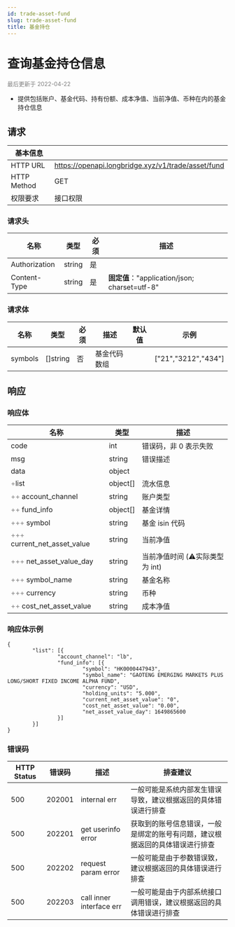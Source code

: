 ```yaml
---
id: trade-asset-fund
slug: trade-asset-fund
title: 基金持仓
---
```


#  查询基金持仓信息


<font color='gray' size='2'>最后更新于 2022-04-22</font>

- 提供包括账户、基金代码、持有份额、成本净值、当前净值、币种在内的基金持仓信息

## 请求

| 基本信息        |                                              |
|-------------|----------------------------------------------|
| HTTP URL    | https://openapi.longbridge.xyz/v1/trade/asset/fund |
| HTTP Method | GET                                         |
| 权限要求        | 接口权限                                         |

### 请求头

| 名称            | 类型     | 必须  | 描述                                        |
|---------------|--------|-----|-------------------------------------------|
| Authorization | string | 是   |                                           |
| Content-Type  | string | 是   | **固定值**："application/json; charset=utf-8" |

### 请求体

| 名称              | 类型     | 必须  | 描述                                                   | 默认值 | 示例      |
|-----------------|--------|-----|------------------------------------------------------|-----|---------|
| symbols          | []string | 否   | 基金代码数组                                                |     | ["21","3212","434"] |


## 响应

### 响应体

| 名称                                      | 类型       | 描述           |
|-----------------------------------------|----------|--------------|
| code                                    | int      | 错误码，非 0 表示失败 |
| msg                                     | string   | 错误描述         |
| data                                    | object   |              |
| <font color="grey">+</font>list      | object[]      | 流水信息     |
| <font color="grey">++</font> account_channel       | string |      账户类型        |
| <font color="grey">++</font> fund_info          | object[]      |  基金详情            |
| <font color="grey">+++</font> symbol | string       |    基金 isin 代码        |
| <font color="grey">+++</font> current_net_asset_value | string       | 当前净值             |
| <font color="grey">+++</font> net_asset_value_day | string       |  当前净值时间 (⚠️实际类型为 int)            |
| <font color="grey">+++</font> symbol_name | string       |  基金名称            |
| <font color="grey">+++</font> currency | string       |    币种          |
| <font color="grey">++</font> cost_net_asset_value | string       |   成本净值           |




### 响应体示例

```
{
        "list": [{
                "account_channel": "lb",
                "fund_info": [{
                        "symbol": "HK0000447943",
                        "symbol_name": "GAOTENG EMERGING MARKETS PLUS  LONG/SHORT FIXED INCOME ALPHA FUND",
                        "currency": "USD",
                        "holding_units": "5.000",
                        "current_net_asset_value": "0",
                        "cost_net_asset_value": "0.00",
                        "net_asset_value_day": 1649865600
                }]
        }]
}
```

### 错误码

| HTTP Status | 错误码     | 描述                | 排查建议                                          |
|---------|---------|-------------------|-----------------------------------------------|
| 500     | 202001 | internal err      | 一般可能是系统内部发生错误导致，建议根据返回的具体错误进行排查          |
| 500     | 202201 | get userinfo error      | 获取到的账号信息错误，一般是绑定的账号有问题，建议根据返回的具体错误进行排查          |
| 500     | 202202 | request param error | 一般可能是由于参数错误致，建议根据返回的具体错误进行排查  |
| 500     | 202203 | call inner interface err | 一般可能是由于内部系统接口调用错误，建议根据返回的具体错误进行排查  |
